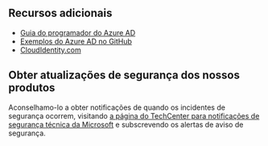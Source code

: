 ## <a name="additional-resources"></a>Recursos adicionais
* [Guia do programador do Azure AD](../articles/active-directory/develop/active-directory-developers-guide.md)
* [Exemplos do Azure AD no GitHub](https://github.com/Azure-Samples/?utf8=%E2%9C%93&query=active-directory)
* [CloudIdentity.com](http://cloudidentity.com)

## <a name="get-security-updates-for-our-products"></a>Obter atualizações de segurança dos nossos produtos
Aconselhamo-lo a obter notificações de quando os incidentes de segurança ocorrem, visitando [a página do TechCenter para notificações de segurança técnica da Microsoft](https://technet.microsoft.com/security/dd252948) e subscrevendo os alertas de aviso de segurança.
